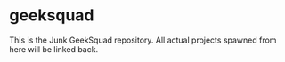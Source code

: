 # geeksquad

This is the Junk GeekSquad repository. All actual projects spawned from here will be linked back.
